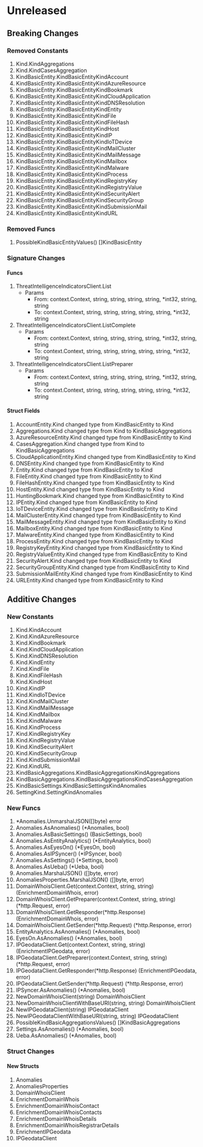 # Unreleased

## Breaking Changes

### Removed Constants

1. Kind.KindAggregations
1. Kind.KindCasesAggregation
1. KindBasicEntity.KindBasicEntityKindAccount
1. KindBasicEntity.KindBasicEntityKindAzureResource
1. KindBasicEntity.KindBasicEntityKindBookmark
1. KindBasicEntity.KindBasicEntityKindCloudApplication
1. KindBasicEntity.KindBasicEntityKindDNSResolution
1. KindBasicEntity.KindBasicEntityKindEntity
1. KindBasicEntity.KindBasicEntityKindFile
1. KindBasicEntity.KindBasicEntityKindFileHash
1. KindBasicEntity.KindBasicEntityKindHost
1. KindBasicEntity.KindBasicEntityKindIP
1. KindBasicEntity.KindBasicEntityKindIoTDevice
1. KindBasicEntity.KindBasicEntityKindMailCluster
1. KindBasicEntity.KindBasicEntityKindMailMessage
1. KindBasicEntity.KindBasicEntityKindMailbox
1. KindBasicEntity.KindBasicEntityKindMalware
1. KindBasicEntity.KindBasicEntityKindProcess
1. KindBasicEntity.KindBasicEntityKindRegistryKey
1. KindBasicEntity.KindBasicEntityKindRegistryValue
1. KindBasicEntity.KindBasicEntityKindSecurityAlert
1. KindBasicEntity.KindBasicEntityKindSecurityGroup
1. KindBasicEntity.KindBasicEntityKindSubmissionMail
1. KindBasicEntity.KindBasicEntityKindURL

### Removed Funcs

1. PossibleKindBasicEntityValues() []KindBasicEntity

### Signature Changes

#### Funcs

1. ThreatIntelligenceIndicatorsClient.List
	- Params
		- From: context.Context, string, string, string, string, *int32, string, string
		- To: context.Context, string, string, string, string, string, *int32, string
1. ThreatIntelligenceIndicatorsClient.ListComplete
	- Params
		- From: context.Context, string, string, string, string, *int32, string, string
		- To: context.Context, string, string, string, string, string, *int32, string
1. ThreatIntelligenceIndicatorsClient.ListPreparer
	- Params
		- From: context.Context, string, string, string, string, *int32, string, string
		- To: context.Context, string, string, string, string, string, *int32, string

#### Struct Fields

1. AccountEntity.Kind changed type from KindBasicEntity to Kind
1. Aggregations.Kind changed type from Kind to KindBasicAggregations
1. AzureResourceEntity.Kind changed type from KindBasicEntity to Kind
1. CasesAggregation.Kind changed type from Kind to KindBasicAggregations
1. CloudApplicationEntity.Kind changed type from KindBasicEntity to Kind
1. DNSEntity.Kind changed type from KindBasicEntity to Kind
1. Entity.Kind changed type from KindBasicEntity to Kind
1. FileEntity.Kind changed type from KindBasicEntity to Kind
1. FileHashEntity.Kind changed type from KindBasicEntity to Kind
1. HostEntity.Kind changed type from KindBasicEntity to Kind
1. HuntingBookmark.Kind changed type from KindBasicEntity to Kind
1. IPEntity.Kind changed type from KindBasicEntity to Kind
1. IoTDeviceEntity.Kind changed type from KindBasicEntity to Kind
1. MailClusterEntity.Kind changed type from KindBasicEntity to Kind
1. MailMessageEntity.Kind changed type from KindBasicEntity to Kind
1. MailboxEntity.Kind changed type from KindBasicEntity to Kind
1. MalwareEntity.Kind changed type from KindBasicEntity to Kind
1. ProcessEntity.Kind changed type from KindBasicEntity to Kind
1. RegistryKeyEntity.Kind changed type from KindBasicEntity to Kind
1. RegistryValueEntity.Kind changed type from KindBasicEntity to Kind
1. SecurityAlert.Kind changed type from KindBasicEntity to Kind
1. SecurityGroupEntity.Kind changed type from KindBasicEntity to Kind
1. SubmissionMailEntity.Kind changed type from KindBasicEntity to Kind
1. URLEntity.Kind changed type from KindBasicEntity to Kind

## Additive Changes

### New Constants

1. Kind.KindAccount
1. Kind.KindAzureResource
1. Kind.KindBookmark
1. Kind.KindCloudApplication
1. Kind.KindDNSResolution
1. Kind.KindEntity
1. Kind.KindFile
1. Kind.KindFileHash
1. Kind.KindHost
1. Kind.KindIP
1. Kind.KindIoTDevice
1. Kind.KindMailCluster
1. Kind.KindMailMessage
1. Kind.KindMailbox
1. Kind.KindMalware
1. Kind.KindProcess
1. Kind.KindRegistryKey
1. Kind.KindRegistryValue
1. Kind.KindSecurityAlert
1. Kind.KindSecurityGroup
1. Kind.KindSubmissionMail
1. Kind.KindURL
1. KindBasicAggregations.KindBasicAggregationsKindAggregations
1. KindBasicAggregations.KindBasicAggregationsKindCasesAggregation
1. KindBasicSettings.KindBasicSettingsKindAnomalies
1. SettingKind.SettingKindAnomalies

### New Funcs

1. *Anomalies.UnmarshalJSON([]byte) error
1. Anomalies.AsAnomalies() (*Anomalies, bool)
1. Anomalies.AsBasicSettings() (BasicSettings, bool)
1. Anomalies.AsEntityAnalytics() (*EntityAnalytics, bool)
1. Anomalies.AsEyesOn() (*EyesOn, bool)
1. Anomalies.AsIPSyncer() (*IPSyncer, bool)
1. Anomalies.AsSettings() (*Settings, bool)
1. Anomalies.AsUeba() (*Ueba, bool)
1. Anomalies.MarshalJSON() ([]byte, error)
1. AnomaliesProperties.MarshalJSON() ([]byte, error)
1. DomainWhoisClient.Get(context.Context, string, string) (EnrichmentDomainWhois, error)
1. DomainWhoisClient.GetPreparer(context.Context, string, string) (*http.Request, error)
1. DomainWhoisClient.GetResponder(*http.Response) (EnrichmentDomainWhois, error)
1. DomainWhoisClient.GetSender(*http.Request) (*http.Response, error)
1. EntityAnalytics.AsAnomalies() (*Anomalies, bool)
1. EyesOn.AsAnomalies() (*Anomalies, bool)
1. IPGeodataClient.Get(context.Context, string, string) (EnrichmentIPGeodata, error)
1. IPGeodataClient.GetPreparer(context.Context, string, string) (*http.Request, error)
1. IPGeodataClient.GetResponder(*http.Response) (EnrichmentIPGeodata, error)
1. IPGeodataClient.GetSender(*http.Request) (*http.Response, error)
1. IPSyncer.AsAnomalies() (*Anomalies, bool)
1. NewDomainWhoisClient(string) DomainWhoisClient
1. NewDomainWhoisClientWithBaseURI(string, string) DomainWhoisClient
1. NewIPGeodataClient(string) IPGeodataClient
1. NewIPGeodataClientWithBaseURI(string, string) IPGeodataClient
1. PossibleKindBasicAggregationsValues() []KindBasicAggregations
1. Settings.AsAnomalies() (*Anomalies, bool)
1. Ueba.AsAnomalies() (*Anomalies, bool)

### Struct Changes

#### New Structs

1. Anomalies
1. AnomaliesProperties
1. DomainWhoisClient
1. EnrichmentDomainWhois
1. EnrichmentDomainWhoisContact
1. EnrichmentDomainWhoisContacts
1. EnrichmentDomainWhoisDetails
1. EnrichmentDomainWhoisRegistrarDetails
1. EnrichmentIPGeodata
1. IPGeodataClient
